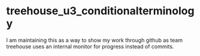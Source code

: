 # treehouse_u3_conditionalterminology
I am maintaining this as a way to show my work through github as team treehouse uses an internal monitor for progress instead of commits.
